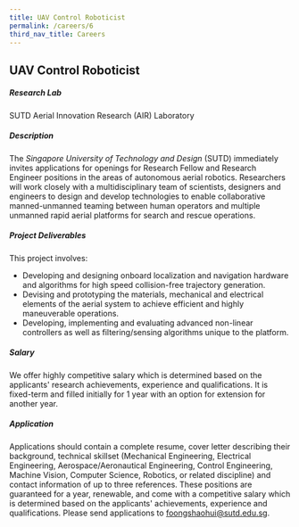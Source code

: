 ```yaml
---
title: UAV Control Roboticist
permalink: /careers/6
third_nav_title: Careers
---
```

## UAV Control Roboticist
##### Research Lab
SUTD Aerial Innovation Research (AIR) Laboratory
  
##### Description  
The *Singapore University of Technology and Design* (SUTD) immediately invites applications for openings for Research Fellow and Research Engineer positions in the areas of autonomous aerial robotics. Researchers will work closely with a multidisciplinary team of scientists, designers and engineers to design and develop technologies to enable collaborative manned-unmanned teaming between human operators and multiple unmanned rapid aerial platforms for search and rescue operations.
  
##### Project Deliverables
This project involves:
* Developing and designing onboard localization and navigation hardware and algorithms for high speed collision-free trajectory generation.
* Devising and prototyping the materials, mechanical and electrical elements of the aerial system to achieve efficient and highly maneuverable operations.
* Developing, implementing and evaluating advanced non-linear controllers as well as filtering/sensing algorithms unique to the platform.
   
##### Salary
We offer highly competitive salary which is determined based on the applicants' research achievements, experience and qualifications. It is fixed-term and filled initially for 1 year with an option for extension for another year. 
  
##### Application  
Applications should contain a complete resume, cover letter describing their background, technical skillset (Mechanical Engineering, Electrical Engineering, Aerospace/Aeronautical Engineering, Control Engineering, Machine Vision, Computer Science, Robotics, or related discipline) and contact information of up to three references. These positions are guaranteed for a year, renewable, and come with a competitive salary which is determined based on the applicants' achievements, experience and qualifications. Please send applications to [foongshaohui@sutd.edu.sg](foongshaohui@sutd.edu.sg).